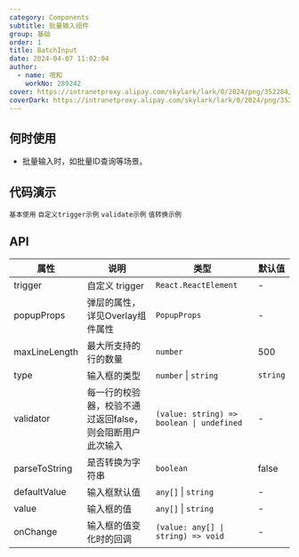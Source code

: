```yaml
---
category: Components
subtitle: 批量输入组件
group: 基础
order: 1
title: BatchInput
date: 2024-04-07 11:02:04
author: 
  - name: 喧和
    workNo: 289242
cover: https://intranetproxy.alipay.com/skylark/lark/0/2024/png/352284/1712491017989-8eb5f0c4-bdf0-4cbe-8f4c-842f029397c5.png
coverDark: https://intranetproxy.alipay.com/skylark/lark/0/2024/png/352284/1712491017989-8eb5f0c4-bdf0-4cbe-8f4c-842f029397c5.png
---
```


## 何时使用

- 批量输入时，如批量ID查询等场景。

## 代码演示

<code src="./demo/simple.tsx">基本使用</code>
<code src="./demo/trigger.tsx">自定义trigger示例</code>
<code src="./demo/validate.tsx">validate示例</code>
<code src="./demo/transformer.tsx">值转换示例</code>

## API

| 属性 | 说明 | 类型 | 默认值 |
| --- | --- | --- | --- |
| trigger | 自定义 trigger | `React.ReactElement` | - |
| popupProps | 弹层的属性，详见Overlay组件属性 | `PopupProps` | - |
| maxLineLength | 最大所支持的行的数量 | `number` | 500 |
| type | 输入框的类型 | `number` \| `string` | `string` |
| validator | 每一行的校验器，校验不通过返回false，则会阻断用户此次输入 | `(value: string) => boolean \| undefined` | - |
| parseToString | 是否转换为字符串 | `boolean` | false |
| defaultValue | 输入框默认值 | `any[]` \| `string` | - |
| value | 输入框的值 | `any[]` \| `string` | - |
| onChange | 输入框的值变化时的回调 | `(value: any[] \| string) => void` | - |